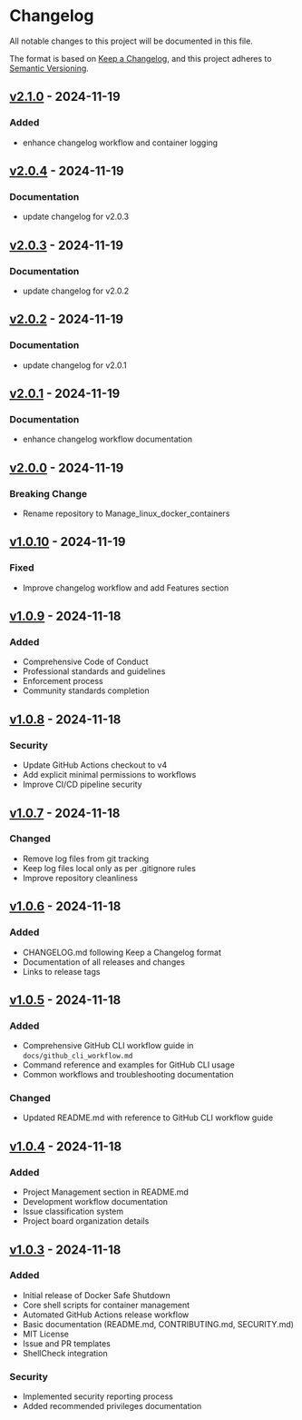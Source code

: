 # Changelog

All notable changes to this project will be documented in this file.

The format is based on [Keep a Changelog](https://keepachangelog.com/en/1.0.0/),
and this project adheres to [Semantic Versioning](https://semver.org/spec/v2.0.0.html).

## [v2.1.0] - 2024-11-19

### Added
- enhance changelog workflow and container logging

[v2.1.0]: https://github.com/PeterVinter/Manage_linux_docker_containers/releases/tag/v2.1.0


## [v2.0.4] - 2024-11-19

### Documentation
- update changelog for v2.0.3

[v2.0.4]: https://github.com/PeterVinter/Manage_linux_docker_containers/releases/tag/v2.0.4

## [v2.0.3] - 2024-11-19

### Documentation
- update changelog for v2.0.2

[v2.0.3]: https://github.com/PeterVinter/Manage_linux_docker_containers/releases/tag/v2.0.3

## [v2.0.2] - 2024-11-19

### Documentation
- update changelog for v2.0.1

[v2.0.2]: https://github.com/PeterVinter/Manage_linux_docker_containers/releases/tag/v2.0.2

## [v2.0.1] - 2024-11-19

### Documentation
- enhance changelog workflow documentation

[v2.0.1]: https://github.com/PeterVinter/Manage_linux_docker_containers/releases/tag/v2.0.1

## [v2.0.0] - 2024-11-19

### Breaking Change
- Rename repository to Manage_linux_docker_containers

[v2.0.0]: https://github.com/PeterVinter/Manage_linux_docker_containers/releases/tag/v2.0.0

## [v1.0.10] - 2024-11-19

### Fixed
- Improve changelog workflow and add Features section

[v1.0.10]: https://github.com/PeterVinter/Manage_linux_docker_containers/releases/tag/v1.0.10

## [v1.0.9] - 2024-11-18

### Added
- Comprehensive Code of Conduct
- Professional standards and guidelines
- Enforcement process
- Community standards completion

## [v1.0.8] - 2024-11-18

### Security
- Update GitHub Actions checkout to v4
- Add explicit minimal permissions to workflows
- Improve CI/CD pipeline security

## [v1.0.7] - 2024-11-18

### Changed
- Remove log files from git tracking
- Keep log files local only as per .gitignore rules
- Improve repository cleanliness

## [v1.0.6] - 2024-11-18

### Added
- CHANGELOG.md following Keep a Changelog format
- Documentation of all releases and changes
- Links to release tags

## [v1.0.5] - 2024-11-18

### Added
- Comprehensive GitHub CLI workflow guide in `docs/github_cli_workflow.md`
- Command reference and examples for GitHub CLI usage
- Common workflows and troubleshooting documentation

### Changed
- Updated README.md with reference to GitHub CLI workflow guide

## [v1.0.4] - 2024-11-18

### Added
- Project Management section in README.md
- Development workflow documentation
- Issue classification system
- Project board organization details

## [v1.0.3] - 2024-11-18

### Added
- Initial release of Docker Safe Shutdown
- Core shell scripts for container management
- Automated GitHub Actions release workflow
- Basic documentation (README.md, CONTRIBUTING.md, SECURITY.md)
- MIT License
- Issue and PR templates
- ShellCheck integration

### Security
- Implemented security reporting process
- Added recommended privileges documentation

[v1.0.10]: https://github.com/PeterVinter/Manage_linux_docker_containers/releases/tag/v1.0.10
[v1.0.9]: https://github.com/PeterVinter/Manage_linux_docker_containers/releases/tag/v1.0.9
[v1.0.8]: https://github.com/PeterVinter/Manage_linux_docker_containers/releases/tag/v1.0.8
[v1.0.7]: https://github.com/PeterVinter/Manage_linux_docker_containers/releases/tag/v1.0.7
[v1.0.6]: https://github.com/PeterVinter/Manage_linux_docker_containers/releases/tag/v1.0.6
[v1.0.5]: https://github.com/PeterVinter/Manage_linux_docker_containers/releases/tag/v1.0.5
[v1.0.4]: https://github.com/PeterVinter/Manage_linux_docker_containers/releases/tag/v1.0.4
[v1.0.3]: https://github.com/PeterVinter/Manage_linux_docker_containers/releases/tag/v1.0.3
